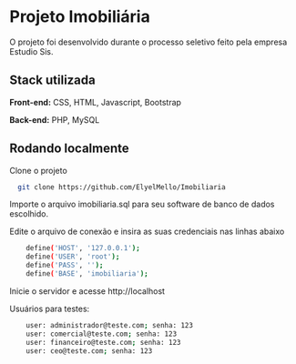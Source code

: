 
# Projeto Imobiliária

O projeto foi desenvolvido durante o processo seletivo feito pela empresa Estudio Sis.


## Stack utilizada

**Front-end:** CSS, HTML, Javascript, Bootstrap

**Back-end:** PHP, MySQL


## Rodando localmente

Clone o projeto

```bash
  git clone https://github.com/ElyelMello/Imobiliaria
```

Importe o arquivo imobiliaria.sql para seu software de banco de dados escolhido.


Edite o arquivo de conexão e insira as suas credenciais nas linhas abaixo

```bash
    define('HOST', '127.0.0.1');
    define('USER', 'root');
    define('PASS', '');
    define('BASE', 'imobiliaria');
```

Inicie o servidor e acesse http://localhost

Usuários para testes:

```bash
    user: administrador@teste.com; senha: 123
    user: comercial@teste.com; senha: 123
    user: financeiro@teste.com; senha: 123
    user: ceo@teste.com; senha: 123
```

